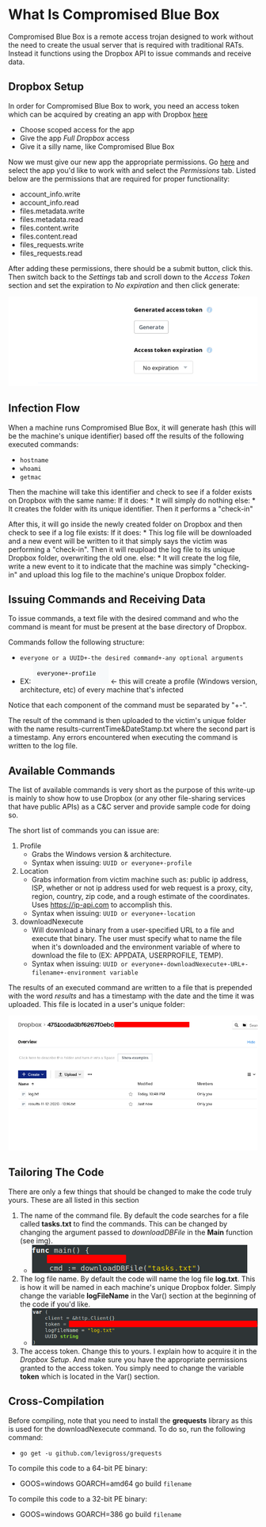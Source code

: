 # What Is Compromised Blue Box

Compromised Blue Box is a remote access trojan designed to work without the need to create the usual server that is required with traditional RATs. Instead it functions using the Dropbox API to issue commands and receive data. 

## Dropbox Setup

In order for Compromised Blue Box to work, you need an access token which can be acquired by creating an app with Dropbox [here](https://www.dropbox.com/developers/apps/create?_tk=pilot_lp&_ad=ctabtn1&_camp=create)

* Choose scoped access for the app 
* Give the app *Full Dropbox* access
* Give it a silly name, like Compromised Blue Box

Now we must give our new app the appropriate permissions. Go [here](https://www.dropbox.com/developers/apps/) and select the app you'd like to work with and select the *Permissions* tab. Listed below are the permissions that are required for proper functionality:

* account_info.write
* account_info.read
* files.metadata.write
* files.metadata.read
* files.content.write
* files.content.read
* files_requests.write
* files_requests.read

After adding these permissions, there should be a submit button, click this. Then switch back to the *Settings* tab and scroll down to the *Access Token* section and set the expiration to *No expiration* and then click generate:

![](/imgs/img3.png)

## Infection Flow

When a machine runs Compromised Blue Box, it will generate hash (this will be the machine's unique identifier) based off the results of the following executed commands:

* `hostname`
* `whoami`
* `getmac`

Then the machine will take this identifier and check to see if a folder exists on Dropbox with the same name:
    If it does:
        * It will simply do nothing
    else:
        * It creates the folder with its unique identifier. Then it performs a "check-in"

After this, it will go inside the newly created folder on Dropbox and then check to see if a log file exists:
    If it does:
        * This log file will be downloaded and a new event will be written to it that simply says the victim was performing a "check-in". Then it will reupload the log file to its unique Dropbox folder, overwriting the old one.
    else:
        * It will create the log file, write a new event to it to indicate that the machine was simply "checking-in" and upload this log file to the machine's unique Dropbox folder.

## Issuing Commands and Receiving Data

To issue commands, a text file with the desired command and who the command is meant for must be present at the base directory of Dropbox.

Commands follow the following structure:
	
* `everyone or a UUID+-the desired command+-any optional arguments`
* EX: ![](/imgs/img1.png) <- this will create a profile (Windows version, architecture, etc) of every machine that's infected 

Notice that each component of the command must be separated by "+-". 

The result of the command is then uploaded to the victim's unique folder with the name results-currentTime&DateStamp.txt where the second part is a timestamp. Any errors encountered when executing the command is written to the log file.

## Available Commands

The list of available commands is very short as the purpose of this write-up is mainly to show how to use Dropbox (or any other file-sharing services that have public APIs) as a C&C server and provide sample code for doing so.

The short list of commands you can issue are:

1. Profile
    * Grabs the Windows version & architecture.
    * Syntax when issuing: `UUID or everyone+-profile`
2. Location
    * Grabs information from victim machine such as: public ip address, ISP, whether or not ip address used for web request is a proxy, city, region, country, zip code, and a rough estimate of the coordinates. Uses https://ip-api.com to accomplish this.  
    * Syntax when issuing: `UUID or everyone+-location`
3. downloadNexecute
    * Will download a binary from a user-specified URL to a file and execute that binary. The user must specify what to name the file when it's downloaded and the environment variable of where to download the file to (EX: APPDATA, USERPROFILE, TEMP).
    * Syntax when issuing: `UUID or everyone+-downloadNexecute+-URL+-filename+-environment variable`

The results of an executed command are written to a file that is prepended with the word *results* and has a timestamp with the date and the time it was uploaded. This file is located in a user's unique folder:

![](/imgs/img13.png)

## Tailoring The Code

There are only a few things that should be changed to make the code truly yours. These are all listed in this section

1. The name of the command file. By default the code searches for a file called **tasks.txt** to find the commands. This can be changed by changing the argument passed to *downloadDBFile* in the **Main** function (see img).
    * ![](/imgs/img2.png) 
2. The log file name. By default the code will name the log file **log.txt**. This is how it will be named in each machine's unique Dropbox folder. Simply change the variable **logFileName**  in the Var() section at the beginning of the code if you'd like.
    * ![](/imgs/img4.png) 
4. The access token. Change this to yours. I explain how to acquire it in the *Dropbox Setup*. And make sure you have the appropriate permissions granted to the access token. You simply need to change the variable **token** which is located in the Var() section.

## Cross-Compilation
Before compiling, note that you need to install the **grequests** library as this is used for the downloadNexecute command. To do so, run the following command:

* `go get -u github.com/levigross/grequests`

To compile this code to a 64-bit PE binary:

* GOOS=windows GOARCH=amd64 go build `filename`

To compile this code to a 32-bit PE binary:

* GOOS=windows GOARCH=386 go build `filename`
